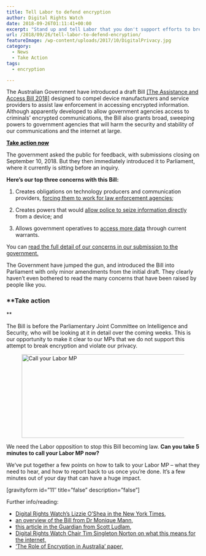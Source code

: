 ```yaml
---
title: Tell Labor to defend encryption
author: Digital Rights Watch
date: 2018-09-26T01:11:41+00:00
excerpt: "Stand up and tell Labor that you don't support efforts to break encryption."
url: /2018/09/26/tell-labor-to-defend-encryption/
featureImage: /wp-content/uploads/2017/10/DigitalPrivacy.jpg
category:
  - News
  - Take Action
tags:
  - encryption

---
```

The Australian Government have introduced a draft Bill [[The Assistance and Access Bill 2018]][1] designed to compel device manufacturers and service providers to assist law enforcement in accessing encrypted information. Although apparently developed to allow government agencies access to criminals&#8217; encrypted communications, the Bill also grants broad, sweeping powers to government agencies that will harm the security and stability of our communications and the internet at large.

<div class="wp-block-button alignleft">
  <a class="wp-block-button__link has-text-color has-background has-luminous-vivid-amber-background-color" href="#action" style="color:#000000"><strong>Take action now</strong></a>
</div><figure class="wp-block-embed-youtube wp-block-embed is-type-video is-provider-youtube wp-has-aspect-ratio wp-embed-aspect-16-9">

<div class="wp-block-embed__wrapper">
</div></figure>

<p style="text-align:left">
  The government asked the public for feedback, with submissions closing on September 10, 2018. But they then immediately introduced it to Parliament, where it currently is sitting before an inquiry.<br />
</p>

**Here&#8217;s our top three concerns with this Bill:**

  1. Creates obligations on technology producers and communication providers, <span style="text-decoration: underline;">forcing them to work for law enforcement agencies</span>;

  2. Creates powers that would <span style="text-decoration: underline;">allow police to seize information directly</span> from a device; and
  3. Allows government operatives to <span style="text-decoration: underline;">access more data</span> through current warrants.


You can [read the full detail of our concerns in our submission to the government.][2]

The Government have jumped the gun, and introduced the Bill into Parliament with only minor amendments from the initial draft. They clearly haven&#8217;t even bothered to read the many concerns that have been raised by people like you.

<a name="action"></a>

### **Take action
**

The Bill is before the Parliamentary Joint Committee on Intelligence and Security, who will be looking at it in detail over the coming weeks. This is our opportunity to make it clear to our MPs that we do not support this attempt to break encryption and violate our privacy.

<div class="wp-block-image">
  <figure class="aligncenter"><img loading="lazy" decoding="async" width="860" height="218" src="/wp-content/uploads/2018/10/LaborCommittee.jpg" alt="Call your Labor MP" class="wp-image-1332" srcset="/wp-content/uploads/2018/10/LaborCommittee.jpg 860w, /wp-content/uploads/2018/10/LaborCommittee-300x76.jpg 300w, /wp-content/uploads/2018/10/LaborCommittee-768x195.jpg 768w" sizes="(max-width: 860px) 100vw, 860px" /></figure>
</div>

We need the Labor opposition to stop this Bill becoming law.  **Can you take 5 minutes to call your Labor MP now?**


We&#8217;ve put together a few points on how to talk to your Labor MP &#8211; what they need to hear, and how to report back to us once you&#8217;re done. It&#8217;s a few minutes out of your day that can have a huge impact.

[gravityform id=&#8221;11&#8243; title=&#8221;false&#8221; description=&#8221;false&#8221;]

Further info/reading:


  * [Digital Rights Watch&#8217;s Lizzie O&#8217;Shea in the New York Times,][3]
  * [an overview of the Bill from Dr Monique Mann][4],
  * [this article in the Guardian from Scott Ludlam,][5]
  * [Digital Rights Watch Chair Tim Singleton Norton on what this means for the internet,][6]
  * [&#8216;The Role of Encryption in Australia&#8217; paper,][7]

 [1]: https://www.homeaffairs.gov.au/about/consultations/assistance-and-access-bill-2018
 [2]: https://digitalrightswatch.org.au/2018/09/11/submission-to-home-affairs-on-the-assistance-and-access-bill-2018/
 [3]: https://www.nytimes.com/2018/09/04/opinion/australia-encryption-surveillance-bill.html
 [4]: https://theconversation.com/the-devil-is-in-the-detail-of-government-bill-to-enable-access-to-communications-data-96909
 [5]: https://www.theguardian.com/commentisfree/2018/aug/16/the-government-is-ratcheting-up-its-surveillance-powers-but-we-can-stop-this
 [6]: http://rightnow.org.au/opinion-3/the-internet-holds-society-together-and-the-government-is-setting-out-to-break-it/
 [7]: https://digitalrightswatch.org.au/2018/01/19/the-role-of-encryption-in-australia/
